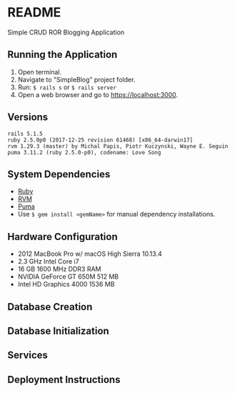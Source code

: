 # README

Simple CRUD ROR Blogging Application

## Running the Application
1. Open terminal.
1. Navigate to "SimpleBlog" project folder.
1. Run: `$ rails s` or `$ rails server`
1. Open a web browser and go to [https://localhost:3000](https://localhost:3000).

## Versions
	rails 5.1.5
	ruby 2.5.0p0 (2017-12-25 revision 61468) [x86_64-darwin17]
	rvm 1.29.3 (master) by Michal Papis, Piotr Kuczynski, Wayne E. Seguin
	puma 3.11.2 (ruby 2.5.0-p0), codename: Love Song

## System Dependencies
- [Ruby](https://www.ruby-lang.org/en/downloads/)
- [RVM](https://rvm.io/)
- [Puma](http://puma.io/)
- Use `$ gem install <gemName>` for manual dependency installations.

## Hardware Configuration
- 2012 MacBook Pro w/ macOS High Sierra 10.13.4
- 2.3 GHz Intel Core i7
- 16 GB 1600 MHz DDR3 RAM
- NVIDIA GeForce GT 650M 512 MB
- Intel HD Graphics 4000 1536 MB

## Database Creation

## Database Initialization

## Services

## Deployment Instructions

